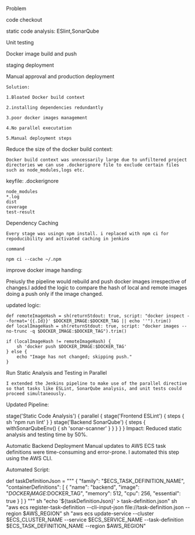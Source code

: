 Problem

 code checkout

 static code analysis: ESlint,SonarQube

 Unit testing

 Docker image build and push

 staging deployment

 Manual approval and production deployment

    Solution:

    1.Bloated Docker build context

    2.installing dependencies redundantly

    3.poor docker images management

    4.No parallel executation

    5.Manual deployment steps


Reduce the size of the docker build context:    

    Docker build context was unncessarily large due to unfiltered project directories we can use .dockerignore file to exclude certain files such as node_modules,logs etc.

keyfile:
    .dockerignore

    node_modules
    *.log
    dist
    coverage
    test-result

Dependency Caching

    Every stage was usingn npm install. i replaced with npm ci for repoducibility and activated caching in jenkins

    command

    npm ci --cache ~/.npm


improve docker image handing:


Preiusly the pipeline would rebuild and push docker images irrespective of changes.I added the logic to compare the hash of local and remote images doing a push only if the image changed.

updated logic:


    def remoteImageHash = sh(returnStdout: true, script: "docker inspect --format='{{.Id}}' $DOCKER_IMAGE:$DOCKER_TAG || echo ''").trim()
    def localImageHash = sh(returnStdout: true, script: "docker images --no-trunc -q $DOCKER_IMAGE:$DOCKER_TAG").trim()

    if (localImageHash != remoteImageHash) {
        sh 'docker push $DOCKER_IMAGE:$DOCKER_TAG'
    } else {
        echo "Image has not changed; skipping push."
    }


Run Static Analysis and Testing in Parallel

    I extended the Jenkins pipeline to make use of the parallel directive so that tasks like ESLint, SonarQube analysis, and unit tests could proceed simultaneously.

Updated Pipeline:

stage('Static Code Analysis') {
    parallel {
        stage('Frontend ESLint') {
            steps {
                sh 'npm run lint'
            }
        }
        stage('Backend SonarQube') {
            steps {
                withSonarQubeEnv() {
                    sh 'sonar-scanner'
                }
            }
        }
    }
}
Impact:
Reduced static analysis and testing time by 50%.


Automatic Backend Deployment
Manual updates to AWS ECS task definitions were time-consuming and error-prone. I automated this step using the AWS CLI.

Automated Script:

def taskDefinitionJson = """
{
    "family": "$ECS_TASK_DEFINITION_NAME",
    "containerDefinitions": [
        {
            "name": "backend",
            "image": "$DOCKER_IMAGE:$DOCKER_TAG",
            "memory": 512,
            "cpu": 256,
            "essential": true
        }
    ]
}
"""
sh "echo '${taskDefinitionJson}' > task-definition.json"
sh "aws ecs register-task-definition --cli-input-json file://task-definition.json --region $AWS_REGION"
sh "aws ecs update-service --cluster $ECS_CLUSTER_NAME --service $ECS_SERVICE_NAME --task-definition $ECS_TASK_DEFINITION_NAME --region $AWS_REGION"